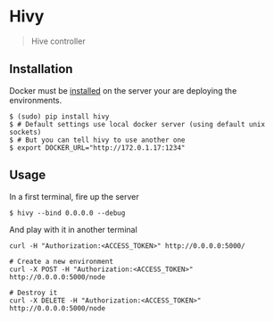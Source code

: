 Hivy
====

> Hive controller

Installation
------------

Docker must be [installed](http://www.docker.io/gettingstarted/) on the server
your are deploying the environments.

```console
$ (sudo) pip install hivy
$ # Default settings use local docker server (using default unix sockets)
$ # But you can tell hivy to use another one
$ export DOCKER_URL="http://172.0.1.17:1234"
```

Usage
-----

In a first terminal, fire up the server

```console
$ hivy --bind 0.0.0.0 --debug
```

And play with it in another terminal

```console
curl -H "Authorization:<ACCESS_TOKEN>" http://0.0.0.0:5000/

# Create a new environment
curl -X POST -H "Authorization:<ACCESS_TOKEN>" http://0.0.0.0:5000/node

# Destroy it
curl -X DELETE -H "Authorization:<ACCESS_TOKEN>" http://0.0.0.0:5000/node
```
